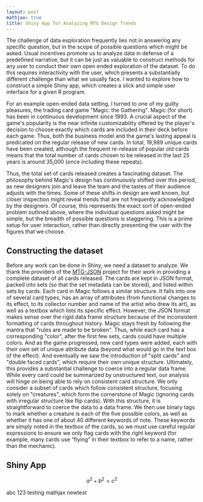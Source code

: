```yaml
---
layout: post
mathjax: true
title: Shiny App for Analyzing MTG Design Trends
---
```


The challenge of data exploration frequently lies not in answering any specific question, but in the scope of possible questions which might be asked. Usual incentives promote us to analyze data in defense of a predefined narrative, but it can be just as valuable to construct methods for any user to conduct their own open ended exploration of the dataset. To do this requires interactivity with the user, which presents a substantially different challenge than what we usually face. I wanted to explore how to construct a simple Shiny app, which creates a slick and simple user interface for a given R program.

For an example open-ended data setting, I turned to one of my guilty pleasures, the trading card game "Magic: the Gathering". Magic (for short) has been in continuous development since 1993. A crucial aspect of the game's popularity is the near infinite customizability offered by the player's decision to choose exactly which cards are included in their deck before each game. Thus, both the business model and the game's lasting appeal is predicated on the regular release of new cards. In total, 19,989 unique cards have been created, although the frequent re-release of popular old cards means that the total number of cards chosen to be released in the last 25 years is around 35,000 (once including these repeats).

Thus, the total set of cards released creates a fascinating dataset. The philosophy behind Magic's design has continuously shifted over this period, as new designers join and leave the team and the tastes of their audience adjusts with the times. Some of these shifts in design are well known, but closer inspection might reveal trends that are not frequently acknowledged by the designers. Of course, this represents the exact sort of open-ended problem outlined above, where the individual questions asked might be simple, but the breadth of possible questions is staggering. This is a prime setup for user interaction, rather than directly presenting the user with the figures that we choose.

## Constructing the dataset

Before any work can be done in Shiny, we need a dataset to analyze. We thank the providers of the  [MTG-JSON](https://github.com/mtgjson/mtgjson) project for their work in providing a complete dataset of all cards released. The cards are kept in JSON format, packed into sets (so that the set metadata can be stored), and listed within sets by cards. Each card in Magic follows a similar structure. It falls into one of several card types, has an array of attributes (from functional changes to its effect, to its collector number and name of the artist who drew its art), as well as a textbox which lists its specific effect. However, the JSON format makes sense over the rigid data frame structure because of the inconsistent formatting of cards throughout history. Magic stays fresh by following the mantra that "rules are made to be broken". Thus, while each card has a corresponding "color", after the first few sets, cards could have multiple colors. And as the game progressed, new card types were added, each with their own set of unique attribute data (beyond what would go in the text box of the effect). And eventually we saw the introduction of "split cards" and "double faced cards", which require their own unique structure. Ultimately, this provides a substantial challenge to coerce into a regular data frame. While every card could be summarized by unstructured text, our analysis will hinge on being able to rely on consistent card structure. We only consider a subset of cards which follow consistent structure, focusing solely on "creatures", which form the cornerstone of Magic (ignoring cards with irregular structure like flip cards). With this structure, it is straightforward to coerce the data to a data frame. We then use binary tags to mark whether a creature is each of the five possible colors, as well as whether it has one of about 40 different keywords of note. These keywords are simply noted in the textbox of the cards, so we must use careful regular expressions to ensure we only flag cards with the right keyword (for example, many cards use “flying” in their textbox to refer to a name, rather than the mechanic).

## Shiny App

$$a^2 + b^2 = c^2$$

abc 123 testing mathjax
newtest
